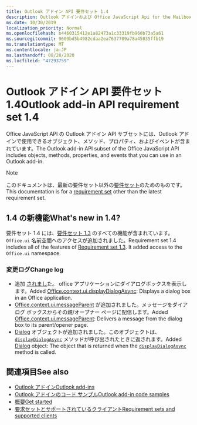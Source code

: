 ```yaml
---
title: Outlook アドイン API 要件セット 1.4
description: Outlook アドインおよび Office JavaScript Api for the Mailbox API 1.4 の一部として導入された機能と Api。
ms.date: 10/30/2019
localization_priority: Normal
ms.openlocfilehash: b4460315412e1a82473a1c33319fb960b73a5a61
ms.sourcegitcommit: 9609bd5b4982cdaa2ea7637709a78a45835ffb19
ms.translationtype: MT
ms.contentlocale: ja-JP
ms.lasthandoff: 08/28/2020
ms.locfileid: "47293759"
---
```

# <a name="outlook-add-in-api-requirement-set-14"></a><span data-ttu-id="1223a-103">Outlook アドイン API 要件セット 1.4</span><span class="sxs-lookup"><span data-stu-id="1223a-103">Outlook add-in API requirement set 1.4</span></span>

<span data-ttu-id="1223a-104">Office JavaScript API の Outlook アドイン API サブセットには、Outlook アドインで使用できるオブジェクト、メソッド、プロパティ、およびイベントが含まれています。</span><span class="sxs-lookup"><span data-stu-id="1223a-104">The Outlook add-in API subset of the Office JavaScript API includes objects, methods, properties, and events that you can use in an Outlook add-in.</span></span>

> [!NOTE]
> <span data-ttu-id="1223a-105">このドキュメントは、最新の要件セット以外の[要件セット](../../requirement-sets/outlook-api-requirement-sets.md)のためのものです。</span><span class="sxs-lookup"><span data-stu-id="1223a-105">This documentation is for a [requirement set](../../requirement-sets/outlook-api-requirement-sets.md) other than the latest requirement set.</span></span>

## <a name="whats-new-in-14"></a><span data-ttu-id="1223a-106">1.4 の新機能</span><span class="sxs-lookup"><span data-stu-id="1223a-106">What's new in 1.4?</span></span>

<span data-ttu-id="1223a-p101">要件セット 1.4 には、[要件セット 1.3](../requirement-set-1.3/outlook-requirement-set-1.3.md) のすべての機能が含まれています。`Office.ui` 名前空間へのアクセスが追加されました。</span><span class="sxs-lookup"><span data-stu-id="1223a-p101">Requirement set 1.4 includes all of the features of [Requirement set 1.3](../requirement-set-1.3/outlook-requirement-set-1.3.md). It added access to the `Office.ui` namespace.</span></span>

### <a name="change-log"></a><span data-ttu-id="1223a-109">変更ログ</span><span class="sxs-lookup"><span data-stu-id="1223a-109">Change log</span></span>

- <span data-ttu-id="1223a-110">追加 [されまし](/javascript/api/office/office.ui#displaydialogasync-startaddress--options--callback-)た。 office アプリケーションにダイアログボックスを表示します。</span><span class="sxs-lookup"><span data-stu-id="1223a-110">Added [Office.context.ui.displayDialogAsync](/javascript/api/office/office.ui#displaydialogasync-startaddress--options--callback-): Displays a dialog box in an Office application.</span></span>
- <span data-ttu-id="1223a-111">[Office.context.ui.messageParent](/javascript/api/office/office.ui#messageparent-message-) が追加されました。メッセージをダイアログ ボックスからその親/オープナー ページに配信します。</span><span class="sxs-lookup"><span data-stu-id="1223a-111">Added [Office.context.ui.messageParent](/javascript/api/office/office.ui#messageparent-message-): Delivers a message from the dialog box to its parent/opener page.</span></span>
- <span data-ttu-id="1223a-112">[Dialog](/javascript/api/office/office.dialog) オブジェクトが追加されました。このオブジェクトは、[`displayDialogAsync`](/javascript/api/office/office.ui#displaydialogasync-startaddress--options--callback-) メソッドが呼び出されたときに返されます。</span><span class="sxs-lookup"><span data-stu-id="1223a-112">Added [Dialog](/javascript/api/office/office.dialog) object: The object that is returned when the [`displayDialogAsync`](/javascript/api/office/office.ui#displaydialogasync-startaddress--options--callback-) method is called.</span></span>

## <a name="see-also"></a><span data-ttu-id="1223a-113">関連項目</span><span class="sxs-lookup"><span data-stu-id="1223a-113">See also</span></span>

- [<span data-ttu-id="1223a-114">Outlook アドイン</span><span class="sxs-lookup"><span data-stu-id="1223a-114">Outlook add-ins</span></span>](../../../outlook/outlook-add-ins-overview.md)
- [<span data-ttu-id="1223a-115">Outlook アドインのコード サンプル</span><span class="sxs-lookup"><span data-stu-id="1223a-115">Outlook add-in code samples</span></span>](https://developer.microsoft.com/outlook/gallery/?filterBy=Outlook,Samples,Add-ins)
- [<span data-ttu-id="1223a-116">概要</span><span class="sxs-lookup"><span data-stu-id="1223a-116">Get started</span></span>](../../../quickstarts/outlook-quickstart.md)
- [<span data-ttu-id="1223a-117">要求セットとサポートされているクライアント</span><span class="sxs-lookup"><span data-stu-id="1223a-117">Requirement sets and supported clients</span></span>](../../requirement-sets/outlook-api-requirement-sets.md)
